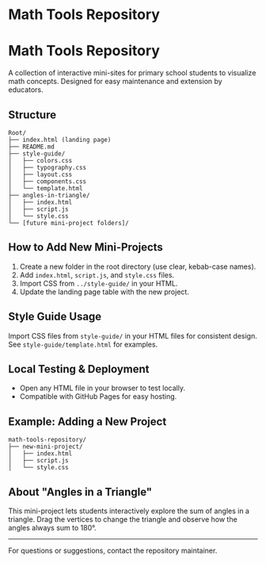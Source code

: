 # Math Tools Repository


# Math Tools Repository

A collection of interactive mini-sites for primary school students to visualize math concepts. Designed for easy maintenance and extension by educators.

## Structure
```
Root/
├── index.html (landing page)
├── README.md
├── style-guide/
│   ├── colors.css
│   ├── typography.css  
│   ├── layout.css
│   ├── components.css
│   └── template.html
├── angles-in-triangle/
│   ├── index.html
│   ├── script.js
│   └── style.css
└── [future mini-project folders]/
```

## How to Add New Mini-Projects
1. Create a new folder in the root directory (use clear, kebab-case names).
2. Add `index.html`, `script.js`, and `style.css` files.
3. Import CSS from `../style-guide/` in your HTML.
4. Update the landing page table with the new project.

## Style Guide Usage
Import CSS files from `style-guide/` in your HTML files for consistent design. See `style-guide/template.html` for examples.

## Local Testing & Deployment
- Open any HTML file in your browser to test locally.
- Compatible with GitHub Pages for easy hosting.

## Example: Adding a New Project
```
math-tools-repository/
├── new-mini-project/
│   ├── index.html
│   ├── script.js
│   └── style.css
```

## About "Angles in a Triangle"
This mini-project lets students interactively explore the sum of angles in a triangle. Drag the vertices to change the triangle and observe how the angles always sum to 180°.

---

For questions or suggestions, contact the repository maintainer.
